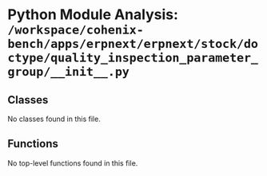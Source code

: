# Python Module Analysis: `/workspace/cohenix-bench/apps/erpnext/erpnext/stock/doctype/quality_inspection_parameter_group/__init__.py`

## Classes

No classes found in this file.


## Functions

No top-level functions found in this file.
